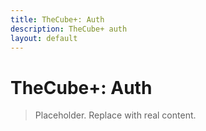 ```yaml
---
title: TheCube+: Auth
description: TheCube+ auth
layout: default
---
```

# TheCube+: Auth

> Placeholder. Replace with real content.
